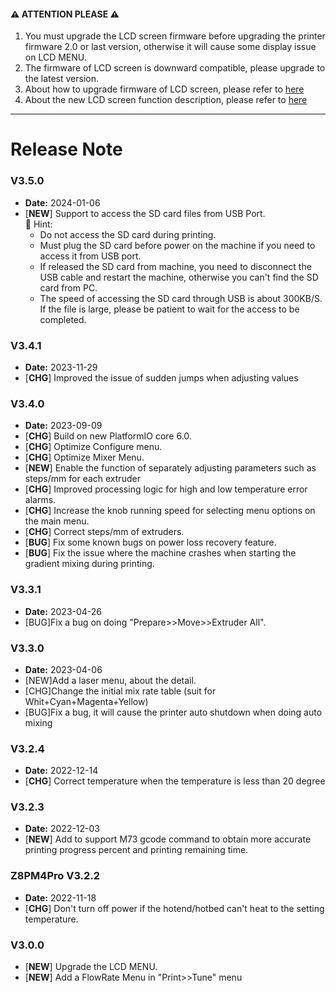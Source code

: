 
#### :warning: ATTENTION PLEASE :warning:
1. You must upgrade the LCD screen firmware before upgrading the printer firmware 2.0 or last version, otherwise it will cause some display issue on LCD MENU. 
2. The firmware of LCD screen is downward compatible, please upgrade to the latest version.
3. About how to upgrade firmware of LCD screen, please refer to [here](https://github.com/ZONESTAR3D/Upgrade-kit-guide/tree/main/TFT-LCD/LCD-DWIN#upload-firmware)  
4. About the new LCD screen function description, please refer to [here](https://github.com/ZONESTAR3D/Upgrade-kit-guide/tree/main/TFT-LCD/LCD-DWIN/user_guide)  

----
# Release Note
### V3.5.0
- **Date:** 2024-01-06
- [**NEW**] Support to access the SD card files from USB Port.    
  :pushpin: Hint:      
  - Do not access the SD card during printing.
  - Must plug the SD card before power on the machine if you need to access it from USB port.
  - If released the SD card from machine, you need to disconnect the USB cable and restart the machine, otherwise you can't find the SD card from PC.
  - The speed of accessing the SD card through USB is about 300KB/S. If the file is large, please be patient to wait for the access to be completed.

### V3.4.1
- **Date:** 2023-11-29
- [**CHG**] Improved the issue of sudden jumps when adjusting values

### V3.4.0
- **Date:** 2023-09-09
- [**CHG**] Build on new PlatformIO core 6.0.
- [**CHG**] Optimize Configure menu.
- [**CHG**] Optimize Mixer Menu.
- [**NEW**] Enable the function of separately adjusting parameters such as steps/mm for each extruder    
- [**CHG**] Improved processing logic for high and low temperature error alarms.
- [**CHG**] Increase the knob running speed for selecting menu options on the main menu.
- [**CHG**] Correct steps/mm of extruders.
- [**BUG**] Fix some known bugs on power loss recovery feature.
- [**BUG**] Fix the issue where the machine crashes when starting the gradient mixing during printing. 

### V3.3.1
- **Date:** 2023-04-26
- [BUG]Fix a bug on doing "Prepare>>Move>>Extruder All".

### V3.3.0
- **Date:** 2023-04-06
- [NEW]Add a laser menu, about the detail.
- [CHG]Change the initial mix rate table (suit for Whit+Cyan+Magenta+Yellow)
- [BUG]Fix a bug, it will cause the printer auto shutdown when doing auto mixing

### V3.2.4
- **Date:** 2022-12-14
- [**CHG**] Correct temperature when the temperature is less than 20 degree

### V3.2.3
- **Date:** 2022-12-03
- [**NEW**] Add to support M73 gcode command to obtain more accurate printing progress percent and printing remaining time.

### Z8PM4Pro V3.2.2
- **Date:** 2022-11-18
- [**CHG**] Don't turn off power if the hotend/hotbed can't heat to the setting temperature.

### V3.0.0
- [**NEW**] Upgrade the LCD MENU.
- [**NEW**] Add a FlowRate Menu in "Print>>Tune" menu
